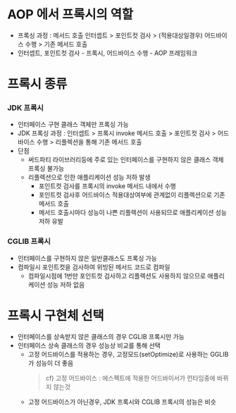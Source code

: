# AOP 에서 프록시의 역할
* 프록싱 과정 : 메서드 호출 인터셉트 > 포인트컷 검사 > (적용대상일경우) 어드바이스 수행 > 기존 메서드 호출
* 인터셉트, 포인트컷 검사 - 프록시, 어드바이스 수행 - AOP 프레임워크 

# 프록시 종류
### JDK 프록시
* 인터페이스 구현 클래스 객체만 프록싱 가능
* JDK 프록싱 과정 : 인터셉트 > 프록시 invoke 메서드 호출 > 포인트컷 검사 > 어드바이스 수행 > 리플렉션을 통해 기존 메서드 호출
* 단점
	* 써드파티 라이브러리등에 주로 있는 인터페이스를 구현하지 않은 클래스 객체 프록싱 불가능
	* 리플렉션으로 인한 애플리케이션 성능 저하 발생
		* 포인트컷 검사를 프록시의 invoke 메서드 내에서 수행
		* 포인트컷 검사후 어드바이스 적용대상여부에 관계없이 리플렉션으로 기존 메서드 호출
		* 메서드 호출시마다 성능이 나쁜 리플렉션이 사용되므로 애플리케이션 성능 저하 유발

### CGLIB 프록시
* 인터페이스를 구현하지 않은 일반클래스도 프록싱 가능
* 컴파일시 포인트컷을 검사하여 위빙된 메서드 코드로 컴파일
	* 컴파일시점에 1번만 포인트컷 검사하고 리플렉션도 사용하지 않으므로 애플리케이션 성능 저하 없음
	
# 프록시 구현체 선택
* 인터페이스를 상속받지 않은 클래스의 경우 CGLIB 프록시만 가능
* 인터페이스 상속 클래스의 경우 성능상 비교를 통해 선택
	* 고정 어드바이스를 적용하는 경우, 고정모드(setOptimize)로 사용하는 GGLIB 가 성능이 더 좋음
		> cf) 고정 어드바이스 : 에스펙트에 적용한 어드바이서가 런타임중에 바뀌지 않는것
	* 고정 어드바이스가 아닌경우, JDK 프록시와 CGLIB 프록시의 성능은 비슷
 